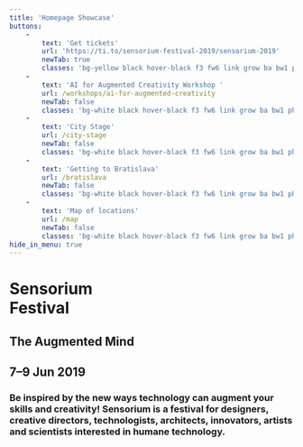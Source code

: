 ```yaml
---
title: 'Homepage Showcase'
buttons:
    -
        text: 'Get tickets'
        url: 'https://ti.to/sensorium-festival-2019/sensorium-2019'
        newTab: true
        classes: 'bg-yellow black hover-black f3 fw6 link grow ba bw1 ph3 pv1 mb2 mr2 dib'
    -
        text: 'AI for Augmented Creativity Workshop '
        url: /workshops/ai-for-augmented-creativity
        newTab: false
        classes: 'bg-white black hover-black f3 fw6 link grow ba bw1 ph3 pv1 mb2 mr2 dib'
    -
        text: 'City Stage'
        url: /city-stage
        newTab: false
        classes: 'bg-white black hover-black f3 fw6 link grow ba bw1 ph3 pv1 mb2 mr2 dib'
    -
        text: 'Getting to Bratislava'
        url: /bratislava
        newTab: false
        classes: 'bg-white black hover-black f3 fw6 link grow ba bw1 ph3 pv1 mb2 mr2 dib'
    -
        text: 'Map of locations'
        url: /map
        newTab: false
        classes: 'bg-white black hover-black f3 fw6 link grow ba bw1 ph3 pv1 mb2 mr2 dib'
hide_in_menu: true
---
```


<!-- <h2 class="rotated-right">4-5 May 2018, Bratislava</h2> -->
# Sensorium <br class="dn-ns">Festival
## The&nbsp;Augmented Mind
<h2 class="festivaldate--inline">7&ndash;9 Jun 2019</h2>
<h3 class="description">Be inspired by the new ways technology can augment your skills and creativity! Sensorium is a festival for designers, creative directors, technologists, architects, innovators, artists and scientists interested in humane technology.</h3>
